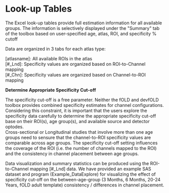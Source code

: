 # Look-up Tables

The Excel look-up tables provide full estimation information for all available groups. 
The information is selectively displayed under the "Summary" tab of the toolbox based on user-specified age, atlas, ROI, and specificity % cutoff

Data are organized in 3 tabs for each atlas type:

[atlasname]: All available ROIs in the atlas  
[#_Lnd]: Specificity values are organized based on ROI-to-Channel mapping  
[#_Chn]: Specificity values are organized based on Channel-to-ROI mapping

**Determine Appropriate Specificity Cut-off**

The specificity cut-off is a free parameter. Neither the fOLD and devfOLD toolbox provides combined specificity estimates for channel configurations. Considering this constraint, it is important that the users explore the specificity data carefully to determine the appropriate specificity cut-off base on their ROI(s), age group(s), and available source and detector optodes.  
Cross-sectional or Longitudinal studies that involve more than one age groups need to sensure that the channel-to-ROI specificity values are comparable across age groups. The specificity cut-off setting influences the coverage of the ROI (i.e. the number of channels mapped to the ROI) and the consistency in channel placement between age groups.  

Data visualization and summary statistics can be produced using the ROI-to-Channel mapping [#_Lnd] data. We have provided an example SAS dataset and program (Example_DataExplore) for visualizing the effect of specificity cut-off on the between-age-group (3 Months, 6 Months, 20-24 Years, fOLD adult template) consistency / differences in channel placement. 
